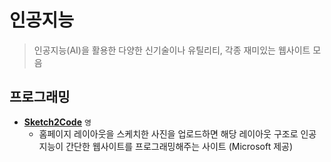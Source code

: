 # 인공지능

> 인공지능(AI)을 활용한 다양한 신기술이나 유틸리티, 각종 재미있는 웹사이트 모음

## 프로그래밍

 - **[Sketch2Code](https://sketch2code.azurewebsites.net)** `영`
   - 홈페이지 레이아웃을 스케치한 사진을 업로드하면 해당 레이아웃 구조로 인공지능이 간단한 웹사이트를 프로그래밍해주는 사이트 (Microsoft 제공)
